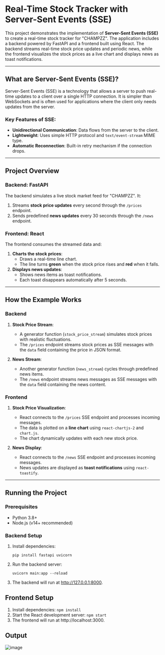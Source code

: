 # Real-Time Stock Tracker with Server-Sent Events (SSE)

This project demonstrates the implementation of **Server-Sent Events (SSE)** to create a real-time stock tracker for "CHAMPZZ". The application includes a backend powered by FastAPI and a frontend built using React. The backend streams real-time stock price updates and periodic news, while the frontend visualizes the stock prices as a live chart and displays news as toast notifications.

---

## What are Server-Sent Events (SSE)?
Server-Sent Events (SSE) is a technology that allows a server to push real-time updates to a client over a single HTTP connection. It is simpler than WebSockets and is often used for applications where the client only needs updates from the server.

### Key Features of SSE:
- **Unidirectional Communication**: Data flows from the server to the client.
- **Lightweight**: Uses simple HTTP protocol and `text/event-stream` MIME type.
- **Automatic Reconnection**: Built-in retry mechanism if the connection drops.

---

## Project Overview

### Backend: FastAPI
The backend simulates a live stock market feed for "CHAMPZZ". It:
1. Streams **stock price updates** every second through the `/prices` endpoint.
2. Sends predefined **news updates** every 30 seconds through the `/news` endpoint.

### Frontend: React
The frontend consumes the streamed data and:
1. **Charts the stock prices**:
   - Draws a real-time line chart.
   - The line turns **green** when the stock price rises and **red** when it falls.
2. **Displays news updates**:
   - Shows news items as toast notifications.
   - Each toast disappears automatically after 5 seconds.

---

## How the Example Works

### Backend
1. **Stock Price Stream**:
   - A generator function (`stock_price_stream`) simulates stock prices with realistic fluctuations.
   - The `/prices` endpoint streams stock prices as SSE messages with the `data` field containing the price in JSON format.
   
2. **News Stream**:
   - Another generator function (`news_stream`) cycles through predefined news items.
   - The `/news` endpoint streams news messages as SSE messages with the `data` field containing the news content.

### Frontend
1. **Stock Price Visualization**:
   - React connects to the `/prices` SSE endpoint and processes incoming messages.
   - The data is plotted on a **line chart** using `react-chartjs-2` and `chart.js`.
   - The chart dynamically updates with each new stock price.

2. **News Display**:
   - React connects to the `/news` SSE endpoint and processes incoming messages.
   - News updates are displayed as **toast notifications** using `react-toastify`.

---

## Running the Project

### Prerequisites
- Python 3.8+
- Node.js (v14+ recommended)

### Backend Setup
1. Install dependencies:
   ```
   pip install fastapi uvicorn
   ```

2. Run the backend server:
    ```
    uvicorn main:app --reload
    ```

3. The backend will run at http://127.0.0.1:8000.

## Frontend Setup
1. Install dependencies: 
    `npm install`
2. Start the React development server: `npm start`
3. The frontend will run at http://localhost:3000.

## Output
![image](https://github.com/user-attachments/assets/9c0a08d3-b9f4-4460-ab42-49e77ddbfd7a)
